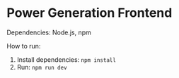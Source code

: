 # Power Generation Frontend

Dependencies: Node.js, npm

How to run:

1. Install dependencies: `npm install`
2. Run: `npm run dev`